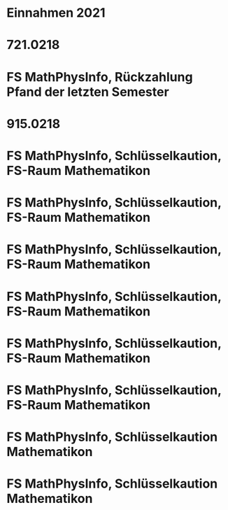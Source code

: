 Einnahmen 2021
===


721.0218
===


FS MathPhysInfo, Rückzahlung Pfand der letzten Semester
===


915.0218
===


FS MathPhysInfo, Schlüsselkaution, FS-Raum Mathematikon
===


FS MathPhysInfo, Schlüsselkaution, FS-Raum Mathematikon
===


FS MathPhysInfo, Schlüsselkaution, FS-Raum Mathematikon
===


FS MathPhysInfo, Schlüsselkaution, FS-Raum Mathematikon
===


FS MathPhysInfo, Schlüsselkaution, FS-Raum Mathematikon
===


FS MathPhysInfo, Schlüsselkaution, FS-Raum Mathematikon
===


FS MathPhysInfo, Schlüsselkaution Mathematikon
===


FS MathPhysInfo, Schlüsselkaution Mathematikon
===


